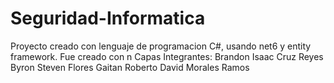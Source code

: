 # Seguridad-Informatica
Proyecto creado con lenguaje de programacion C#, usando net6 y entity framework.
Fue creado con n Capas
Integrantes: 
            Brandon Isaac Cruz Reyes 
            Byron Steven Flores Gaitan
            Roberto David Morales Ramos
